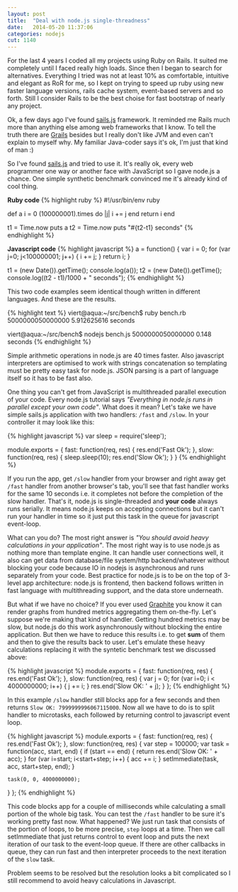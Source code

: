 ```yaml
---
layout: post
title:  "Deal with node.js single-threadness"
date:   2014-05-20 11:37:06
categories: nodejs
cut: 1140
---
```


For the last 4 years I coded all my projects using Ruby on Rails. It suited me completely until I faced 
really high loads. Since then I began to search for alternatives. Everything I tried was not at least 10% as comfortable,
intuitive and elegant as RoR for me, so I kept on trying to speed up ruby using new faster language versions, rails cache 
system, event-based servers and so forth. Still I consider Rails to be the best choise for fast bootstrap of nearly any
project.

Ok, a few days ago I've found [sails.js][sails] framework. It reminded me Rails much more than anything else among web 
frameworks that I know. To tell the truth there are [Grails] besides but I really don't like JVM and even can't explain to myself why. 
My familiar Java-coder says it's ok, I'm just that kind of man :)

So I've found [sails.js][sails] and tried to use it. It's really ok, every web programmer one way or another face with
JavaScript so I gave node.js a chance. One simple synthetic benchmark convinced me it's already kind of cool thing.

**Ruby code**
{% highlight ruby %}
#!/usr/bin/env ruby

def a
  i = 0
  (100000001).times do |j|
    i += j
  end
  return i
end

t1 = Time.now
puts a
t2 = Time.now
puts "#{t2-t1} seconds"
{% endhighlight %}

**Javascript code**
{% highlight javascript %}
a = function() {
  var i = 0;
  for (var j=0; j<100000001; j++) {
    i += j;
  }
  return i;
}

t1 = (new Date()).getTime();
console.log(a());
t2 = (new Date()).getTime();
console.log((t2 - t1)/1000 + " seconds");
{% endhighlight %}

This two code examples seem identical though written in different languages. And these are the results.

{% highlight text %}
viert@aqua:~/src/bench$ ruby bench.rb 
5000000050000000
5.912625616 seconds

viert@aqua:~/src/bench$ nodejs bench.js 
5000000050000000
0.148 seconds
{% endhighlight %}

Simple arithmetic operations in node.js are 40 times faster. Also javascript interpreters are optimised to work with
 strings concatenation so templating must be pretty easy task for node.js. JSON parsing is a part of language itself
 so it has to be fast also.
  
One thing you can't get from JavaScript is multithreaded parallel execution of your code. Every node.js tutorial says 
_"Everything in node.js runs in parallel except your own code"_. What does it mean? Let's take we have simple sails.js 
application with two handlers: `/fast` and `/slow`. In your controller it may look like this:

{% highlight javascript %}
var sleep = require('sleep');

module.exports = {
    fast: function(req, res) {
        res.end('Fast Ok');
    },
    slow: function(req, res) {
        sleep.sleep(10);
        res.end('Slow Ok');
    }
}
{% endhighlight %}

If you run the app, get `/slow` handler from your browser and right away get `/fast` handler from another browser's tab,
 you'll see that fast handler works for the same 10 seconds i.e. it completes not before the completion of the slow 
 handler. That's it, node.js is single-threaded and **your code** always runs serially. It means node.js keeps on accepting
 connections but it can't run your handler in time so it just put this task in the queue for javascript event-loop. 
 
What can you do? The most right answer is _"You should avoid heavy calculations in your application"_. The most right 
 way is to use node.js as nothing more than template engine. It can handle user connections well, it also can get data
 from database/file system/http backend/whatever without blocking your code because IO in nodejs is asynchronous and runs
 separately from your code. Best practice for node.js is to be on the top of 3-level app architecture: node.js is frontend,
 then backend follows written in fast language with multithreading support, and the data store underneath.
 
But what if we have no choice? If you ever used [Graphite] you know it can render graphs from hundred metrics aggregating
them on-the-fly. Let's suppose we're making that kind of handler. Getting hundred metrics may be slow, but node.js do this
work asynchronously without blocking the entire application. But then we have to reduce this results i.e. to get **sum** of
them and then to give the results back to user. Let's emulate these heavy calculations replacing it with the syntetic benchmark test
we discussed above:

{% highlight javascript %}
module.exports = {
  fast: function(req, res) {
    res.end('Fast Ok');
  },
  slow: function(req, res) {
    var j = 0;
    for (var i=0; i < 4000000000; i++) {
      j += i;
    }
    res.end('Slow OK: ' + j);
  }
};
{% endhighlight %}

In this example `/slow` handler still blocks app for a few seconds and then returns `Slow OK: 7999999996067115000`. 
Now all we have to do is to split handler to microtasks, each followed by returning control to javascript event loop.

{% highlight javascript %}
module.exports = {
  fast: function(req, res) {
    res.end('Fast Ok');
  },
  slow: function(req, res) {
    var step = 100000;
    var task = function(acc, start, end) {
      if (start == end) {
        return res.end('Slow OK: ' + acc);
      }
      for (var i=start; i<start+step; i++) {
        acc += i;
      }
      setImmediate(task, acc, start+step, end);
    }

    task(0, 0, 4000000000);
  }
};
{% endhighlight %}

This code blocks app for a couple of milliseconds while calculating a small portion of the whole big task. You can test the `/fast`
 handler to be sure it's working pretty fast now. What happened? We just run task that consists of the portion of loops, to be more
 precise, `step` loops at a time. Then we call setImmediate that just returns control to event loop and puts the next
 iteration of our task to the event-loop queue. If there are other callbacks in queue, they can run fast and then interpreter
 proceeds to the next iteration of the `slow` task.
  
Problem seems to be resolved but the resolution looks a bit complicated so I still recommend to avoid heavy calculations in Javascript.


[Graphite]: http://graphite.wikidot.com/
[Grails]: http://grails.org
[sails]: http://sailsjs.org
